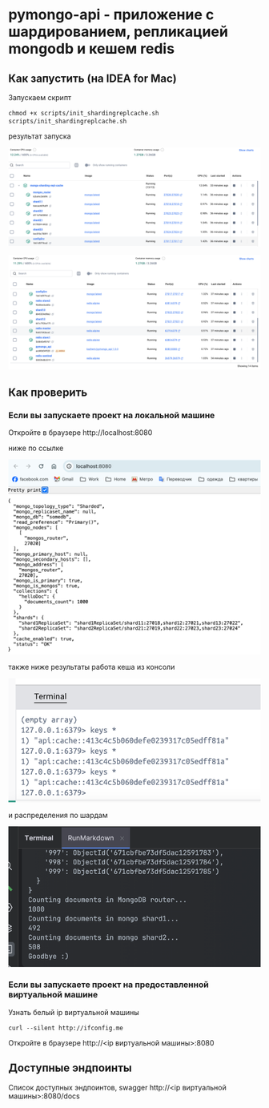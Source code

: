 # pymongo-api - приложение с шардированием, репликацией mongodb  и кешем redis

## Как запустить (на IDEA for Mac)

Запускаем скрипт

```shell
chmod +x scripts/init_shardingreplcache.sh
scripts/init_shardingreplcache.sh
```

результат запуска

![img.png](resources/img.png)

![img_1.png](resources/img_1.png)

## Как проверить

### Если вы запускаете проект на локальной машине

Откройте в браузере http://localhost:8080

ниже по ссылке

![img_2.png](resources/img_2.png)

также ниже результаты работа кеша из консоли

![img_3.png](resources/img_3.png)

и распределения по шардам

![img_4.png](resources/img_4.png)

### Если вы запускаете проект на предоставленной виртуальной машине

Узнать белый ip виртуальной машины

```shell
curl --silent http://ifconfig.me
```

Откройте в браузере http://<ip виртуальной машины>:8080

## Доступные эндпоинты

Список доступных эндпоинтов, swagger http://<ip виртуальной машины>:8080/docs